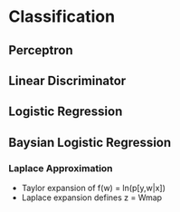 # Classification

## Perceptron


## Linear Discriminator

## Logistic Regression

## Baysian Logistic Regression

### Laplace Approximation

- Taylor expansion of f(w) = ln(p[y,w|x])
- Laplace expansion defines z = Wmap